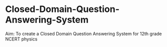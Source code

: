 # Closed-Domain-Question-Answering-System

Aim:
To create a Closed Domain Question Answering System for
12th grade NCERT physics

